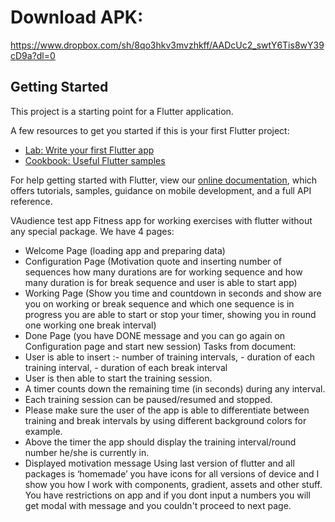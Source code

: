 # Download APK:
https://www.dropbox.com/sh/8qo3hkv3mvzhkff/AADcUc2_swtY6Tis8wY39cD9a?dl=0

## Getting Started

This project is a starting point for a Flutter application.

A few resources to get you started if this is your first Flutter project:

- [Lab: Write your first Flutter app](https://flutter.dev/docs/get-started/codelab)
- [Cookbook: Useful Flutter samples](https://flutter.dev/docs/cookbook)

For help getting started with Flutter, view our
[online documentation](https://flutter.dev/docs), which offers tutorials,
samples, guidance on mobile development, and a full API reference.

VAudience test app
Fitness app for working exercises with flutter without any special package.
We have 4 pages:
- Welcome Page (loading app and preparing data)
- Configuration Page (Motivation quote and inserting number of sequences how many
durations are for working sequence and how many duration is for break sequence
and user is able to start app)
- Working Page (Show you time and countdown in seconds and show are you on
working or break sequence and which one sequence is in progress you are able to
start or stop your timer, showing you in round one working one break interval)
- Done Page (you have DONE message and you can go again on Configuration page
and start new session)
Tasks from document:
- User is able to insert :- number of training intervals, - duration of each training
interval, - duration of each break interval
- User is then able to start the training session.
- A timer counts down the remaining time (in seconds) during any interval.
- Each training session can be paused/resumed and stopped.
- Please make sure the user of the app is able to differentiate between training and
break intervals by using different background colors for example.
- Above the timer the app should display the training interval/round number he/she is
currently in.
- Displayed motivation message
Using last version of flutter and all packages is ‘homemade’ you have icons for all versions
of device and I show you how I work with components, gradient, assets and other stuff. You
have restrictions on app and if you dont input a numbers you will get modal with message
and you couldn't proceed to next page.